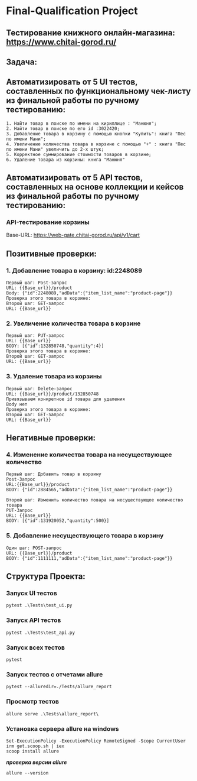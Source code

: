# Final-Qualification Project

## Тестирование книжного онлайн-магазина: https://www.chitai-gorod.ru/

## Задача: 
## Автоматизировать от 5 UI тестов, составленных по функциональному чек-листу из финальной работы по ручному тестированию:
```
1. Найти товар в поиске по имени на кириллице : "Манюня";
2. Найти товар в поиске по его id :3022420;
3. Добавление товара в корзину с помощью кнопки "Купить": книга "Пес по имени Мани";
4. Увеличение количества товара в корзине с помощью "+" : книга "Пес по имени Мани" увеличить до 2-х штук;
5. Корректное суммирование стоимости товаров в корзине;
6. Удаление товара из корзины: книга "Манюня"
```
## Автоматизировать от 5 API тестов, составленных на основе коллекции и кейсов из финальной работы по ручному тестированию:
### API-тестирование корзины
Base-URL: https://web-gate.chitai-gorod.ru/api/v1/cart

## Позитивные проверки:
### 1. Добавление товара в корзину: id:2248089
```
Первый шаг: Post-запрос
URL: {{Base_url}}/product
Body: {"id":2248089,"adData":{"item_list_name":"product-page"}}
Проверка этого товара в корзине:
Второй шаг: GET-запрос
URL: {{Base_url}}
```
### 2. Увеличение количества товара в корзине
```
Первый шаг: PUT-запрос
URL: {{Base_url}}
BODY: [{"id":132850748,"quantity":4}]
Проверка этого товара в корзине:
Второй шаг: GET-запрос
URL: {{Base_url}}
```
### 3. Удаление товара из корзины
```
Первый шаг: Delete-запрос 
URL: {{Base_url}}/product/132850748
Привязываем конкретное id товара для удаления
Body нет
Проверка этого товара в корзине:
Второй шаг: GET-запрос
URL: {{Base_url}}
```
## Негативные проверки: 

### 4. Изменение количества товара на несуществующее количество
```
Первый шаг: Добавить товар в корзину
Post-Запрос 
URL:{{Base_url}}/product
BODY: {"id":2884565,"adData":{"item_list_name":"product-page"}}

Второй шаг: Изменить количество товара на несуществующее количество товара
PUT-Запрос 
URL: {{Base_url}}
BODY: [{"id":131920052,"quantity":500}]
```
### 5. Добавление несуществующего товара в корзину
```
Один шаг: POST-запрос
URL: {{Base_url}}/product
BODY: {"id":1111111,"adData":{"item_list_name":"product-page"}}
```
## Структура Проекта:

### Запуск UI тестов
```
pytest .\Tests\test_ui.py

```

### Запуск API тестов
```
pytest .\Tests\test_api.py

```

### Запуск всех тестов
```
pytest
```

### Запуск тестов с отчетами allure
```
pytest --alluredir=./Tests/allure_report
```

### Просмотр тестов
```
allure serve .\Tests\allure_report\
```

### Установка сервера allure на windows
```
Set-ExecutionPolicy -ExecutionPolicy RemoteSigned -Scope CurrentUser
irm get.scoop.sh | iex
scoop install allure
```
***проверка версии allure***
```
allure --version
```
